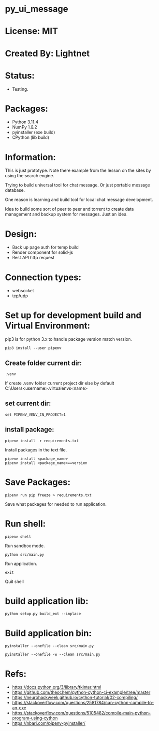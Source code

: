 # py_ui_message

# License: MIT

# Created By: Lightnet

# Status:
 * Testing.
 
# Packages:
 * Python 3.11.4
 * NumPy 1.6.2
 * pyinstaller (exe build)
 * CPython (lib build)

# Information:
  This is just prototype. Note there example from the lesson on the sites by using the search engine.

  Trying to build universal tool for chat message. Or just portable message database.

  One reason is learning and build tool for local chat message development.

  Idea to build some sort of peer to peer and torrent to create data management and backup system for messages. Just an idea.

# Design:
  * Back up page auth for temp build
  * Render component for solid-js
  * Rest API http request

# Connection types:
 * websocket
 * tcp/udp

# Set up for development build and Virtual Environment:

pip3 is for python 3.x to handle package version match version.

```
pip3 install --user pipenv
```
## Create folder current dir:
```
.venv
```
If create .venv folder current project dir else by default C:\Users\<username>\.virtualenvs\<name>

## set current dir:
```
set PIPENV_VENV_IN_PROJECT=1
```
## install package:
```
pipenv install -r requirements.txt
```
Install packages in the text file.

```
pipenv install <package_name>
pipenv install <package_name>==version
```

# Save Packages:
```
pipenv run pip freeze > requirements.txt
```
Save what packages for needed to run application.


# Run shell:
```
pipenv shell
```
  Run sandbox mode.
```
python src/main.py
```
  Run application.
```
exit
```
  Quit shell

# build application lib:
```
python setup.py build_ext --inplace
```

# Build application bin:
```
pyinstaller --onefile --clean src/main.py
```
```
pyinstaller --onefile -w --clean src/main.py
```

# Refs:
 * https://docs.python.org/3/library/tkinter.html
 * https://github.com/theochem/python-cython-ci-example/tree/master
 * https://neurohackweek.github.io/cython-tutorial/02-compiling/
 * https://stackoverflow.com/questions/2581784/can-cython-compile-to-an-exe
 * https://stackoverflow.com/questions/5105482/compile-main-python-program-using-cython
 * https://nbari.com/pipenv-pyinstaller/

